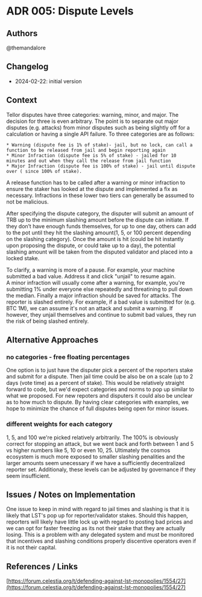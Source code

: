 # ADR 005: Dispute Levels

## Authors

@themandalore

## Changelog

- 2024-02-22: initial version

## Context

Tellor disputes have three categories:  warning, minor, and major.  The decision for three is even arbitrary.  The point is to separate out major disputes (e.g. attacks) from minor disputes such as being slightly off for a calculation or having a single API failure.  To three categories are as follows:

    * Warning (dispute fee is 1% of stake)- jail, but no lock, can call a function to be released from jail and begin reporting again
    * Minor Infraction (dispute fee is 5% of stake) - jailed for 10 minutes and out when they call the release from jail function
    * Major Infraction (dispute fee is 100% of stake) - jail until dispute over ( since 100% of stake).

A release function has to be called after a warning or minor infraction to ensure the staker has looked at the dispute and implemented a fix as necessary. Infractions in these lower two tiers can generally be assumed to not be malicious. 

After specifying the dispute category, the disputer will submit an amount of TRB up to the minimum slashing amount before the dispute can initiate. If they don’t have enough funds themselves, for up to one day, others can add to the pot until they hit the slashing amount(1, 5, or 100 percent depending on the slashing category).  Once the amount is hit (could be hit instantly upon proposing the dispute, or could take up to a day), the potential slashing amount will be taken from the disputed validator and placed into a locked stake.

To clarify, a warning is more of a pause.  For example, your machine submitted a bad value.  Address it and click "unjail" to resume again.  
A minor infraction will usually come after a warning, for example, you're submitting 1% under everyone else repeatedly and threatining to pull down the median.  Finally a major infraction should be saved for attacks.  The reporter is slashed entirely.  For example, if a bad value is submitted for (e.g. BTC 1M), we can assume it's not an attack and submit a warning.  If however, they unjail themselves and continue to submit bad values, they run the risk of being slashed entirely. 


## Alternative Approaches

### no categories - free floating percentages

One option is to just have the disputer pick a percent of the reporters stake and submit for a dispute.  Then jail time could be also be on a scale (up to 2 days (vote time) as a percent of stake).  This would be relatively straight forward to code, but we'd expect categories and norms to pop up similar to what we proposed.  For new repoters and disputers it could also be unclear as to how much to dispute. By having clear categories with examples, we hope to minimize the chance of full disputes being open for minor issues. 

### different weights for each category

1, 5, and 100 we're picked relatively arbitrarily.  The 100% is obviously correct for stopping an attack, but we went back and forth between 1 and 5 vs higher numbers like 5, 10 or even 10, 25.  Ultimately the cosmos ecosystem is much more exposed to smaller slashing penalities and the larger amounts seem unecessary if we have a sufficiently decentralized reporter set.  Additionaly, these levels can be adjusted by governance if they seem insufficient. 

## Issues / Notes on Implementation

One issue to keep in mind with regard to jail times and slashing is that it is likely that LST's pop up for reporter/validator stakes.  Should this happen, reporters will likely have little lock up with regard to posting bad prices and we can opt for faster freezing as its not their stake that they are actually losing.  This is a problem with any delegated system and must be monitored that incentives and slashing conditions properly discentive operators even if it is not their capital.  


## References / Links

[https://forum.celestia.org/t/defending-against-lst-monopolies/1554/27](https://forum.celestia.org/t/defending-against-lst-monopolies/1554/27)
